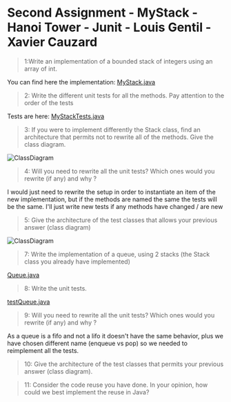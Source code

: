# Second Assignment - MyStack - Hanoi Tower - Junit - Louis Gentil - Xavier Cauzard

>1:Write an implementation of a bounded stack of integers using an array of int.

You can find here the implementation: [MyStack.java](https://github.com/lomithrani/SoftwareQuality/blob/master/Assignment2/src/main/java/SoftwareQuality/Assignment2/MyStack.java) 
>2: Write the different unit tests for all the methods. Pay attention to the order of the tests

Tests are here: [MyStackTests.java](https://github.com/lomithrani/SoftwareQuality/blob/master/Assignment2/src/test/java/SoftwareQuality/Assignment2/MyStackTests.java)
>3: If you were to implement differently the Stack class, find an architecture that permits not to rewrite all of the methods. Give the class diagram.

![ClassDiagram](https://github.com/lomithrani/SoftwareQuality/blob/master/Assignment2/MyStack.png)

>4: Will you need to rewrite all the unit tests? Which ones would you rewrite (if any) and why ?

I would just need to rewrite the setup in order to instantiate an item of the new implementation, but if the methods are named the same the tests will be the same. I'll just write new tests if any methods have changed / are new
>5: Give the architecture of the test classes that allows your previous answer (class diagram)

![ClassDiagram](https://github.com/lomithrani/SoftwareQuality/blob/master/Assignment2/MyStackTest2.png)

>7: Write the implementation of a queue, using 2 stacks (the Stack class you already have implemented)

[Queue.java](https://github.com/lomithrani/SoftwareQuality/blob/master/Assignment2/src/main/java/SoftwareQuality/Assignment2/MyQueue.java)
>8: Write the unit tests.

[testQueue.java](https://github.com/lomithrani/SoftwareQuality/blob/master/Assignment2/src/test/java/SoftwareQuality/Assignment2/MyQueueTests.java)
>9: Will you need to rewrite all the unit tests? Which ones would you rewrite (if any) and why ?

As a queue is a fifo and not a lifo it doesn't have the same behavior, plus we have chosen different name (enqueue vs pop) so we needed to reimplement all the tests.

>10: Give the architecture of the test classes that permits your previous answer (class diagram).

>11: Consider the code reuse you have done. In your opinion, how could we best implement the reuse in Java?

